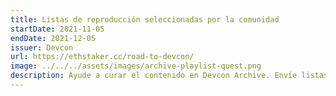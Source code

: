 ```yaml
---
title: Listas de reproducción seleccionadas por la comunidad
startDate: 2021-11-05
endDate: 2021-12-05
issuer: Devcon
url: https://ethstaker.cc/road-to-devcon/
image: ../../../assets/images/archive-playlist-quest.png
description: Ayude a curar el contenido en Devcon Archive. Envíe listas de reproducción seleccionadas que brinden información sobre un área temática principal o elaboren una narrativa discernible. Reciba un POAP si su lista de reproducción está incluida en el Archivo.
---
```

